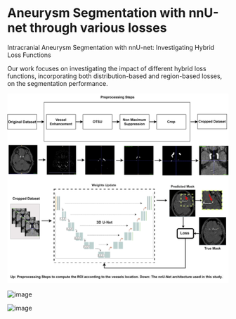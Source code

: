 # Aneurysm Segmentation with nnU-net through various losses 
Intracranial Aneurysm Segmentation with nnU-net: Investigating Hybrid Loss Functions

Our work focuses on investigating the impact of different hybrid loss functions, incorporating both distribution-based and region-based losses, on the segmentation performance.


![image](https://github.com/orouskhani/Vessel-Segmentation-TOF-MRA/blob/main/Model.jpg)


![image](https://github.com/orouskhani/Losses-for-Aneurysm-Segmentation/blob/main/3-%20Tables.jpg)


![image](https://github.com/orouskhani/Losses-for-Aneurysm-Segmentation/blob/main/5-%20case%2024%20%2B%2027-%20one%20class.jpg)
